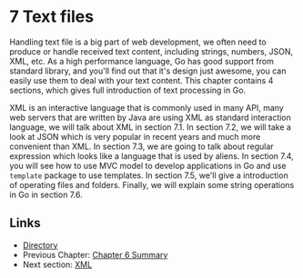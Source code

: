 # 7 Text files

Handling text file is a big part of web development, we often need to produce or handle received text content, including strings, numbers, JSON, XML, etc. As a high performance language, Go has good support from standard library, and you'll find out that it's design just awesome, you can easily use them to deal with your text content. This chapter contains 4 sections, which gives full introduction of text processing in Go.

XML is an interactive language that is commonly used in many API, many web servers that are written by Java are using XML as standard interaction language, we will talk about XML in section 7.1. In section 7.2, we will take a look at JSON which is very popular in recent years and much more convenient than XML. In section 7.3, we are going to talk about regular expression which looks like a language that is used by aliens. In section 7.4, you will see how to use MVC model to develop applications in Go and use `template` package to use templates. In section 7.5, we'll give a introduction of operating files and folders. Finally, we will explain some string operations in Go in section 7.6.

## Links

- [Directory](preface.md)
- Previous Chapter: [Chapter 6 Summary](06.5.md)
- Next section: [XML](07.1.md)
